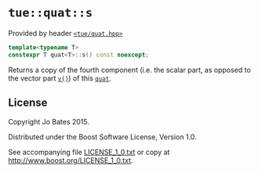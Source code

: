 `tue::quat::s`
==============
Provided by header [`<tue/quat.hpp>`](../../headers/quat.md)

```c++
template<typename T>
constexpr T quat<T>::s() const noexcept;
```

Returns a copy of the fourth component (i.e. the scalar part, as opposed to the
vector part [`v()`](v.md)) of this [`quat`](../../headers/quat.md).

License
-------
Copyright Jo Bates 2015.

Distributed under the Boost Software License, Version 1.0.

See accompanying file [LICENSE_1_0.txt](../../../LICENSE_1_0.txt) or copy at
http://www.boost.org/LICENSE_1_0.txt.
